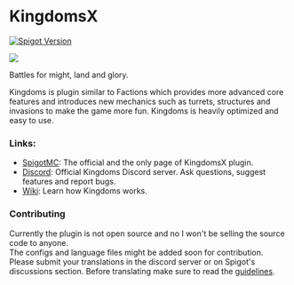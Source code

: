 # KingdomsX

[![Spigot Version](https://img.shields.io/badge/Spigot-1.16-dark_green.svg)](https://shields.io/)

<img src="https://i.imgur.com/Mz7cbAV.png">

Battles for might, land and glory.

Kingdoms is plugin similar to Factions which provides more advanced core features and introduces new mechanics such as turrets, structures and invasions to make the game more fun.
Kingdoms is heavily optimized and easy to use.

### Links:

- [SpigotMC](https://www.spigotmc.org/resources/77670/): The official and the only page of KingdomsX plugin.
- [Discord](https://discord.gg/cKsSwtt): Official Kingdoms Discord server. Ask questions, suggest features and report bugs.
- [Wiki](https://github.com/CryptoMorin/KingdomsX/wiki): Learn how Kingdoms works.

### Contributing

Currently the plugin is not open source and no I won't be selling the source code to anyone.\
The configs and language files might be added soon for contribution.\
Please submit your translations in the discord server or on Spigot's discussions section. Before translating make sure to read
the [guidelines](https://github.com/CryptoMorin/KingdomsX/wiki/Config#language-file).
